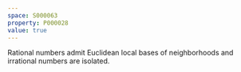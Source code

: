 ```yaml
---
space: S000063
property: P000028
value: true
---
```


Rational numbers admit Euclidean local bases of neighborhoods and irrational numbers are isolated. 
